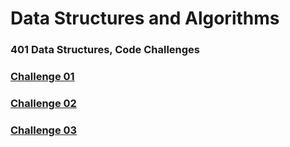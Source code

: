 # Data Structures and Algorithms

### 401 Data Structures, Code Challenges

### [Challenge 01](javascript/code-challenges/Challenge01/README.md)

### [Challenge 02](javascript/code-challenges/Challenge02/README.md)

### [Challenge 03](javascript/code-challenges/Challenge03/README.md)
